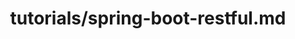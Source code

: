 ---
title: tutorials/spring-boot-restful.md
showAuthorInfo: false
redirect_path: https://kotlinlang.org/docs/spring-boot-restful.html
---